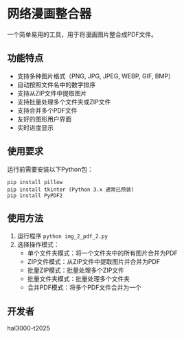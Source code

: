 # 网络漫画整合器

一个简单易用的工具，用于将漫画图片整合成PDF文件。

## 功能特点

- 支持多种图片格式（PNG, JPG, JPEG, WEBP, GIF, BMP）
- 自动按照文件名中的数字排序
- 支持从ZIP文件中提取图片
- 支持批量处理多个文件夹或ZIP文件
- 支持合并多个PDF文件
- 友好的图形用户界面
- 实时进度显示

## 使用要求

运行前需要安装以下Python包：
```
pip install pillow
pip install tkinter (Python 3.x 通常已预装)
pip install PyPDF2
```

## 使用方法

1. 运行程序 `python img_2_pdf_2.py`
2. 选择操作模式：
   - 单个文件夹模式：将一个文件夹中的所有图片合并为PDF
   - ZIP文件模式：从ZIP文件中提取图片并合并为PDF
   - 批量ZIP模式：批量处理多个ZIP文件
   - 批量文件夹模式：批量处理多个文件夹
   - 合并PDF模式：将多个PDF文件合并为一个

## 开发者

hal3000-t2025 